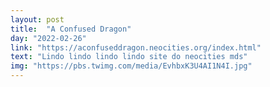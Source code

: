 ```yaml
---
layout: post
title:  "A Confused Dragon"
day: "2022-02-26"
link: "https://aconfuseddragon.neocities.org/index.html"
text: "Lindo lindo lindo lindo site do neocities mds"
img: "https://pbs.twimg.com/media/EvhbxK3U4AI1N4I.jpg"
---
```

